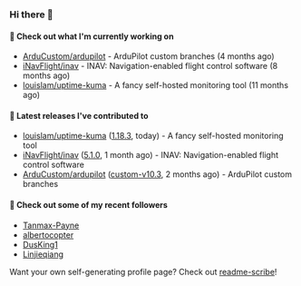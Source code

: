 ### Hi there 👋

#### 👷 Check out what I'm currently working on

- [ArduCustom/ardupilot](https://github.com/ArduCustom/ardupilot) - ArduPilot custom branches (4 months ago)
- [iNavFlight/inav](https://github.com/iNavFlight/inav) - INAV: Navigation-enabled flight control software (8 months ago)
- [louislam/uptime-kuma](https://github.com/louislam/uptime-kuma) - A fancy self-hosted monitoring tool (11 months ago)

#### 🔭 Latest releases I've contributed to

- [louislam/uptime-kuma](https://github.com/louislam/uptime-kuma) ([1.18.3](https://github.com/louislam/uptime-kuma/releases/tag/1.18.3), today) - A fancy self-hosted monitoring tool
- [iNavFlight/inav](https://github.com/iNavFlight/inav) ([5.1.0](https://github.com/iNavFlight/inav/releases/tag/5.1.0), 1 month ago) - INAV: Navigation-enabled flight control software
- [ArduCustom/ardupilot](https://github.com/ArduCustom/ardupilot) ([custom-v10.3](https://github.com/ArduCustom/ardupilot/releases/tag/custom-v10.3), 2 months ago) - ArduPilot custom branches

#### 👯 Check out some of my recent followers

- [Tanmax-Payne](https://github.com/Tanmax-Payne)
- [albertocopter](https://github.com/albertocopter)
- [DusKing1](https://github.com/DusKing1)
- [Linjieqiang](https://github.com/Linjieqiang)

Want your own self-generating profile page? Check out [readme-scribe](https://github.com/muesli/readme-scribe)!

